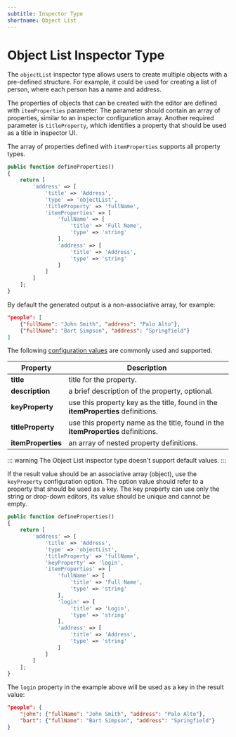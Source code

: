 ```yaml
---
subtitle: Inspector Type
shortname: Object List
---
```

# Object List Inspector Type

The `objectList` inspector type allows users to create multiple objects with a pre-defined structure. For example, it could be used for creating a list of person, where each person has a name and address.

The properties of objects that can be created with the editor are defined with `itemProperties` parameter. The parameter should contain an array of properties, similar to an inspector configuration array. Another required parameter is `titleProperty`, which identifies a property that should be used as a title in inspector UI.

The array of properties defined with `itemProperties` supports all property types.

```php
public function defineProperties()
{
    return [
        'address' => [
            'title' => 'Address',
            'type' => 'objectList',
            'titleProperty' => 'fullName',
            'itemProperties' => [
                'fullName' => [
                    'title' => 'Full Name',
                    'type' => 'string'
                ],
                'address' => [
                    'title' => 'Address',
                    'type' => 'string'
                ]
            ]
        ]
    ];
}
```

By default the generated output is a non-associative array, for example:

```json
"people": [
    {"fullName": "John Smith", "address": "Palo Alto"},
    {"fullName": "Bart Simpson", "address": "Springfield"}
]
```

The following [configuration values](../inspector-types.md) are commonly used and supported.

Property | Description
------------- | -------------
**title** | title for the property.
**description** | a brief description of the property, optional.
**keyProperty** | use this property key as the title, found in the **itemProperties** definitions.
**titleProperty** | use this property name as the title, found in the **itemProperties** definitions.
**itemProperties** | an array of nested property definitions.

::: warning
The Object List inspector type doesn't support default values.
:::

If the result value should be an associative array (object), use the `keyProperty` configuration option. The option value should refer to a property that should be used as a key. The key property can use only the string or drop-down editors, its value should be unique and cannot be empty.

```php
public function defineProperties()
{
    return [
        'address' => [
            'title' => 'Address',
            'type' => 'objectList',
            'titleProperty' => 'fullName',
            'keyProperty' => 'login',
            'itemProperties' => [
                'fullName' => [
                    'title' => 'Full Name',
                    'type' => 'string'
                ],
                'login' => [
                    'title' => 'Login',
                    'type' => 'string'
                ],
                'address' => [
                    'title' => 'Address',
                    'type' => 'string'
                ]
            ]
        ]
    ];
}
```

The `login` property in the example above will be used as a key in the result value:

```json
"people": {
    "john": {"fullName": "John Smith", "address": "Palo Alto"},
    "bart": {"fullName": "Bart Simpson", "address": "Springfield"}
}
```
